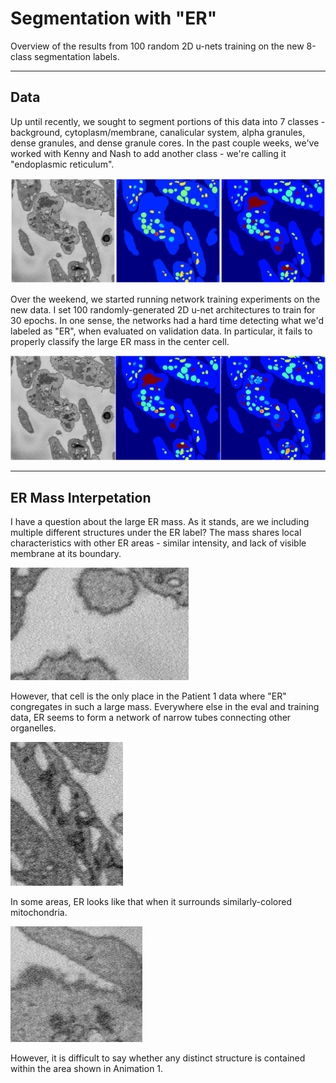 
# Segmentation with "ER"

Overview of the results from 100 random 2D u-nets training on the new 8-class segmentation labels.

---

## Data

Up until recently, we sought to segment portions of this data into 7 classes - background, cytoplasm/membrane, canalicular system, alpha granules, dense granules, and dense granule cores. In the past couple weeks, we've worked with Kenny and Nash to add another class - we're calling it "endoplasmic reticulum".

![Image 2](trio.png)

Over the weekend, we started running network training experiments on the new data. I set 100 randomly-generated 2D u-net architectures to train for 30 epochs. In one sense, the networks had a hard time detecting what we'd labeled as "ER", when evaluated on validation data. In particular, it fails to properly classify the large ER mass in the center cell.

![Image 3](random2d_er.png)

---

## ER Mass Interpetation

I have a question about the large ER mass. As it stands, are we including multiple different structures under the ER label? The mass shares local characteristics with other ER areas - similar intensity, and lack of visible membrane at its boundary.

![Animation 1](ermass.gif)


However, that cell is the only place in the Patient 1 data where "ER" congregates in such a large mass. Everywhere else in the eval and training data, ER seems to form a network of narrow tubes connecting other organelles.

![Animation 2](ertubes.gif)

In some areas, ER looks like that when it surrounds similarly-colored mitochondria. 

![Animation 3](ermito.gif)

However, it is difficult to say whether any distinct structure is contained within the area shown in Animation 1.

